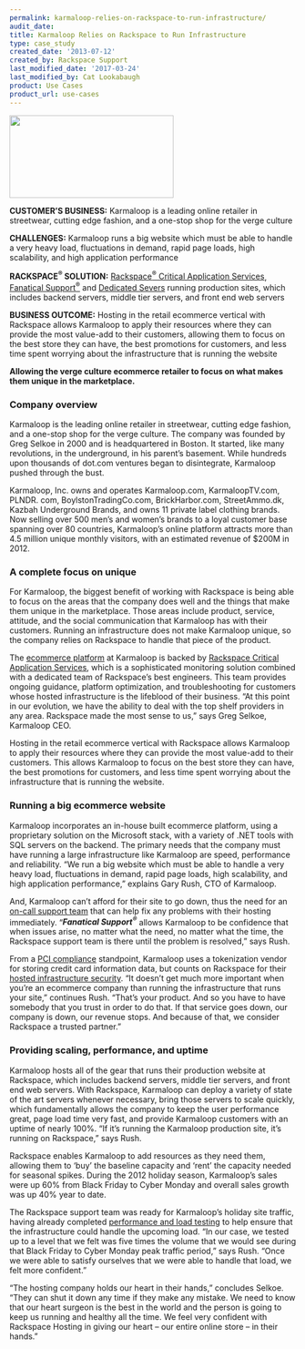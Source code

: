 ```yaml
---
permalink: karmaloop-relies-on-rackspace-to-run-infrastructure/
audit_date:
title: Karmaloop Relies on Rackspace to Run Infrastructure
type: case_study
created_date: '2013-07-12'
created_by: Rackspace Support
last_modified_date: '2017-03-24'
last_modified_by: Cat Lookabaugh
product: Use Cases
product_url: use-cases
---
```


<a href="http://www.karmaloop.com/">
   <img src="{% asset_path use-cases/karmaloop-relies-on-rackspace-to-run-infrastructure/karmaloop.png %}" width="288" height="145" />
</a>

**CUSTOMER’S BUSINESS:**
Karmaloop is a leading online retailer in streetwear, cutting edge
fashion, and a one-stop shop for the verge culture

**CHALLENGES:** Karmaloop runs a big website which must be able to
handle a very heavy load, fluctuations in demand, rapid page loads, high
scalability, and high application performance

**RACKSPACE<sup>&reg;</sup> SOLUTION:** [Rackspace<sup>&reg;</sup> Critical Application
Services](http://www.rackspace.com/enterprise_hosting/critical_applications/),
[Fanatical Support<sup>&reg;</sup>](http://www.rackspace.com/whyrackspace/support/)
and [Dedicated
Severs](http://www.rackspace.com/managed_hosting/dedicated_servers/)
running production sites, which includes backend servers, middle tier
servers, and front end web servers

**BUSINESS OUTCOME:** Hosting in the retail ecommerce vertical with
Rackspace allows Karmaloop to apply their resources where they can
provide the most value-add to their customers, allowing them to focus on
the best store they can have, the best promotions for customers, and
less time spent worrying about the infrastructure that is running the
website

**Allowing the verge culture ecommerce retailer to focus on what makes
them unique in the marketplace.**

### Company overview

Karmaloop is the leading online retailer in streetwear, cutting edge
fashion, and a one-stop shop for the verge culture. The company was
founded by Greg Selkoe in 2000 and is headquartered in Boston. It
started, like many revolutions, in the underground, in his parent’s
basement. While hundreds upon thousands of dot.com ventures began to
disintegrate, Karmaloop pushed through the bust.

Karmaloop, Inc. owns and operates Karmaloop.com, KarmaloopTV.com, PLNDR.
com, BoylstonTradingCo.com, BrickHarbor.com, StreetAmmo.dk, Kazbah
Underground Brands, and owns 11 private label clothing brands. Now
selling over 500 men’s and women’s brands to a loyal customer base
spanning over 80 countries, Karmaloop’s online platform attracts more
than 4.5 million unique monthly visitors, with an estimated revenue of
$200M in 2012.

### A complete focus on unique

For Karmaloop, the biggest benefit of working with Rackspace is being
able to focus on the areas that the company does well and the things
that make them unique in the marketplace. Those areas include product,
service, attitude, and the social communication that Karmaloop has with
their customers. Running an infrastructure does not make Karmaloop
unique, so the company relies on Rackspace to handle that piece of the
product.

The [ecommerce platform](http://www.rackspace.com/ecommerce-hosting/) at
Karmaloop is backed by [Rackspace Critical Application
Services](http://www.rackspace.com/enterprise_hosting/critical_applications/),
which is a sophisticated monitoring solution combined with a dedicated
team of Rackspace’s best engineers. This team provides ongoing guidance,
platform optimization, and troubleshooting for customers whose hosted
infrastructure is the lifeblood of their business. “At this point in our
evolution, we have the ability to deal with the top shelf providers in
any area. Rackspace made the most sense to us,” says Greg Selkoe,
Karmaloop CEO.

Hosting in the retail ecommerce vertical with Rackspace allows Karmaloop
to apply their resources where they can provide the most value-add to
their customers. This allows Karmaloop to focus on the best store they
can have, the best promotions for customers, and less time spent
worrying about the infrastructure that is running the website.

### Running a big ecommerce website

Karmaloop incorporates an in-house built ecommerce platform, using a
proprietary solution on the Microsoft stack, with a variety of .NET
tools with SQL servers on the backend. The primary needs that the
company must have running a large infrastructure like Karmaloop are
speed, performance and reliability. “We run a big website which must be
able to handle a very heavy load, fluctuations in demand, rapid page
loads, high scalability, and high application performance,” explains
Gary Rush, CTO of Karmaloop.

And, Karmaloop can’t afford for their site to go down, thus the need for
an [on-call support
team](http://www.rackspace.com/whyrackspace/support/) that can help fix
any problems with their hosting immediately. “***Fanatical Support<sup>&reg;</sup>***
allows Karmaloop to be confidence that when issues arise, no matter what the
need, no matter what the time, the Rackspace support team is there until
the problem is resolved,” says Rush.

From a [PCI compliance](http://www.rackspace.com/ecommerce-hosting/pci/)
standpoint, Karmaloop uses a tokenization vendor for storing credit card
information data, but counts on Rackspace for their [hosted
infrastructure security](http://www.rackspace.com/security/). “It
doesn’t get much more important when you’re an ecommerce company than
running the infrastructure that runs your site,” continues Rush. “That’s
your product. And so you have to have somebody that you trust in order
to do that. If that service goes down, our company is down, our revenue
stops. And because of that, we consider Rackspace a trusted partner.”

### Providing scaling, performance, and uptime

Karmaloop hosts all of the gear that runs their production website at
Rackspace, which includes backend servers, middle tier servers, and
front end web servers. With Rackspace, Karmaloop can deploy a variety of
state of the art servers whenever necessary, bring those servers to
scale quickly, which fundamentally allows the company to keep the user
performance great, page load time very fast, and provide Karmaloop
customers with an uptime of nearly 100%. “If it’s running the Karmaloop
production site, it’s running on Rackspace,” says Rush.

Rackspace enables Karmaloop to add resources as they need them, allowing
them to ‘buy’ the baseline capacity and ‘rent’ the capacity needed for
seasonal spikes. During the 2012 holiday season, Karmaloop’s sales were
up 60% from Black Friday to Cyber Monday and overall sales growth was up
40% year to date.

The Rackspace support team was ready for Karmaloop’s holiday site
traffic, having already completed [performance and load
testing](/how-to/peak-season-prep-guide-preparing-your-ecommerce-site-for-the-next-big-rush)
to help ensure that the infrastructure could handle the upcoming load.
“In our case, we tested up to a level that we felt was five times the
volume that we would see during that Black Friday to Cyber Monday peak
traffic period,” says Rush. “Once we were able to satisfy ourselves that
we were able to handle that load, we felt more confident.”

“The hosting company holds our heart in their hands,” concludes Selkoe.
“They can shut it down any time if they make any mistake. We need to
know that our heart surgeon is the best in the world and the person is
going to keep us running and healthy all the time. We feel very
confident with Rackspace Hosting in giving our heart – our entire online
store – in their hands.”
